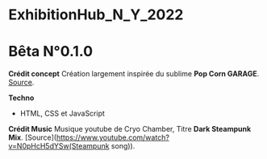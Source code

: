 # ExhibitionHub_N_Y_2022
# Bêta N°0.1.0

**Crédit concept**
Création largement inspirée du sublime **Pop Corn GARAGE**.
[Source](https://popcorngarage.com/(L'original)). 

**Techno**
- HTML, CSS et JavaScript

**Crédit Music**
Musique youtube de Cryo Chamber, Titre **Dark Steampunk Mix**.
[Source](https://www.youtube.com/watch?v=N0pHcH5dYSw(Steampunk song)). 

